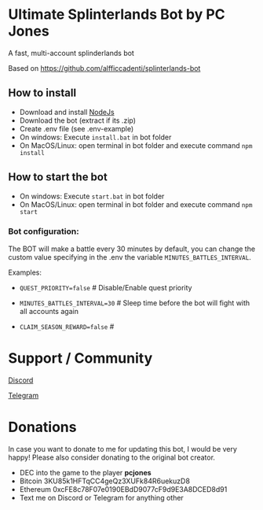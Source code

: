 # Ultimate Splinterlands Bot by PC Jones
A fast, multi-account splinderlands bot

Based on https://github.com/alfficcadenti/splinterlands-bot

## How to install
- Download and install [NodeJs](https://nodejs.org/it/download/)
- Download the bot (extract if its .zip)
- Create .env file (see .env-example)
- On windows: Execute `install.bat` in bot folder
- On MacOS/Linux: open terminal in bot folder and execute command `npm install`

## How to start the bot
- On windows: Execute `start.bat` in bot folder
- On MacOS/Linux: open terminal in bot folder and execute command `npm start`

### Bot configuration:

The BOT will make a battle every 30 minutes by default, you can change the custom value specifying in the .env the variable `MINUTES_BATTLES_INTERVAL`.

Examples:

- `QUEST_PRIORITY=false` # Disable/Enable quest priority

- `MINUTES_BATTLES_INTERVAL=30` # Sleep time before the bot will fight with all accounts again

- `CLAIM_SEASON_REWARD=false` #

# Support / Community

[Discord](
https://discord.gg/hwSr7KNGs9)

[Telegram](https://t.me/ultimatesplinterlandsbot) 

# Donations

In case you want to donate to me for updating this bot, I would be very happy! Please also consider donating to the original bot creator.

- DEC into the game to the player **pcjones** 
- Bitcoin 3KU85k1HFTqCC4geQz3XUFk84R6uekuzD8
- Ethereum 0xcFE8c78F07e0190EBdD9077cF9d9E3A8DCED8d91 
- Text me on Discord or Telegram for anything other

